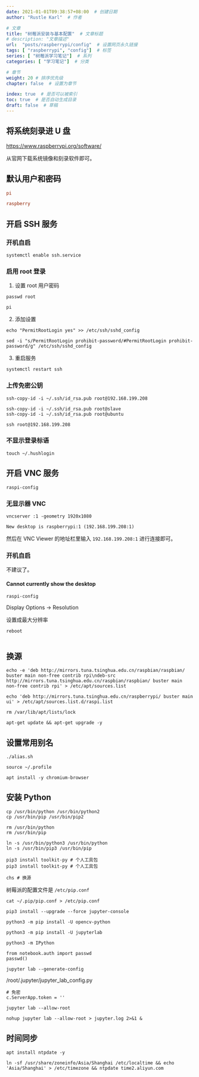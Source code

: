 ```yaml
---
date: 2021-01-01T09:38:57+08:00  # 创建日期
author: "Rustle Karl"  # 作者

# 文章
title: "树莓派安装与基本配置"  # 文章标题
# description: "文章描述"
url:  "posts/raspberrypi/config"  # 设置网页永久链接
tags: [ "raspberrypi", "config"]  # 标签
series: [ "树莓派学习笔记"]  # 系列
categories: [ "学习笔记"]  # 分类

# 章节
weight: 20 # 排序优先级
chapter: false  # 设置为章节

index: true  # 是否可以被索引
toc: true  # 是否自动生成目录
draft: false  # 草稿
---
```


## 将系统刻录进 U 盘

https://www.raspberrypi.org/software/

从官网下载系统镜像和刻录软件即可。

## 默认用户和密码

```ini
pi
```

```ini
raspberry
```

## 开启 SSH 服务

### 开机自启

```shell
systemctl enable ssh.service
```

### 启用 root 登录

1. 设置 root 用户密码

```shell
passwd root
```

```shell
pi
```

2. 添加设置

```shell
echo "PermitRootLogin yes" >> /etc/ssh/sshd_config
```

```shell
sed -i "s/PermitRootLogin prohibit-password/#PermitRootLogin prohibit-password/g" /etc/ssh/sshd_config
```

3. 重启服务

```shell
systemctl restart ssh
```

### 上传免密公钥

```shell
ssh-copy-id -i ~/.ssh/id_rsa.pub root@192.168.199.208
```

```shell
ssh-copy-id -i ~/.ssh/id_rsa.pub root@slave
ssh-copy-id -i ~/.ssh/id_rsa.pub root@ubuntu
```

```shell
ssh root@192.168.199.208
```

### 不显示登录标语

```shell
touch ~/.hushlogin
```

## 开启 VNC 服务

```shell
raspi-config
```

### 无显示器 VNC

```shell
vncserver :1 -geometry 1920x1080
```

```
New desktop is raspberrypi:1 (192.168.199.208:1)
```

然后在 VNC Viewer 的地址栏里输入 `192.168.199.208:1` 进行连接即可。

### 开机自启

不建议了。

#### Cannot currently show the desktop


```shell
raspi-config
```

Display Options -> Resolution

设置成最大分辨率

```shell
reboot
```

```shell

```




## 换源

```shell
echo -e 'deb http://mirrors.tuna.tsinghua.edu.cn/raspbian/raspbian/ buster main non-free contrib rpi\ndeb-src http://mirrors.tuna.tsinghua.edu.cn/raspbian/raspbian/ buster main non-free contrib rpi' > /etc/apt/sources.list
```

```shell
echo 'deb http://mirrors.tuna.tsinghua.edu.cn/raspberrypi/ buster main ui' > /etc/apt/sources.list.d/raspi.list
```

```shell
rm /var/lib/apt/lists/lock
```

```shell
apt-get update && apt-get upgrade -y
```

## 设置常用别名

```shell
./alias.sh
```

```shell
source ~/.profile
```

```shell
apt install -y chromium-browser
```

## 安装 Python

```shell
cp /usr/bin/python /usr/bin/python2
cp /usr/bin/pip /usr/bin/pip2
```

```shell
rm /usr/bin/python
rm /usr/bin/pip

ln -s /usr/bin/python3 /usr/bin/python
ln -s /usr/bin/pip3 /usr/bin/pip
```

```shell
pip3 install toolkit-py # 个人工具包
pip3 install toolkit-py # 个人工具包
```

```shell
chs # 换源
```

树莓派的配置文件是 `/etc/pip.conf`

```shell
cat ~/.pip/pip.conf > /etc/pip.conf
```

```shell
pip3 install --upgrade --force jupyter-console
```

```shell
python3 -m pip install -U opencv-python
```


```shell
python3 -m pip install -U jupyterlab
```

```shell
python3 -m IPython
```

```shell
from notebook.auth import passwd
passwd()
```

```shell
jupyter lab --generate-config
```

/root/.jupyter/jupyter_lab_config.py

```shell
# 免密
c.ServerApp.token = ''
```

```shell
jupyter lab --allow-root
```



```shell
nohup jupyter lab --allow-root > jupyter.log 2>&1 &
```

## 时间同步

```shell
apt install ntpdate -y
```



```shell
ln -sf /usr/share/zoneinfo/Asia/Shanghai /etc/localtime && echo 'Asia/Shanghai' > /etc/timezone && ntpdate time2.aliyun.com
```

```shell

```





